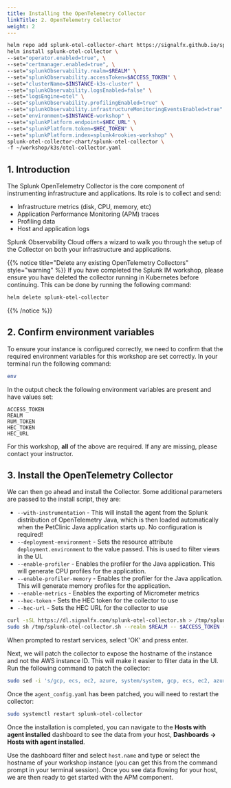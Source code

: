 ```yaml
---
title: Installing the OpenTelemetry Collector
linkTitle: 2. OpenTelemetry Collector
weight: 2
---
```


``` bash
helm repo add splunk-otel-collector-chart https://signalfx.github.io/splunk-otel-collector-chart && helm repo update
helm install splunk-otel-collector \
--set="operator.enabled=true", \
--set="certmanager.enabled=true", \
--set="splunkObservability.realm=$REALM" \
--set="splunkObservability.accessToken=$ACCESS_TOKEN" \
--set="clusterName=$INSTANCE-k3s-cluster" \
--set="splunkObservability.logsEnabled=false" \
--set="logsEngine=otel" \
--set="splunkObservability.profilingEnabled=true" \
--set="splunkObservability.infrastructureMonitoringEventsEnabled=true" \
--set="environment=$INSTANCE-workshop" \
--set="splunkPlatform.endpoint=$HEC_URL" \
--set="splunkPlatform.token=$HEC_TOKEN" \
--set="splunkPlatform.index=splunk4rookies-workshop" \
splunk-otel-collector-chart/splunk-otel-collector \
-f ~/workshop/k3s/otel-collector.yaml
```

## 1. Introduction

The Splunk OpenTelemetry Collector is the core component of instrumenting infrastructure and applications.  Its role is to collect and send:

* Infrastructure metrics (disk, CPU, memory, etc)
* Application Performance Monitoring (APM) traces
* Profiling data
* Host and application logs

Splunk Observability Cloud offers a wizard to walk you through the setup of the Collector on both your infrastructure and applications.

{{% notice title="Delete any existing OpenTelemetry Collectors" style="warning" %}}
If you have completed the Splunk IM workshop, please ensure you have deleted the collector running in Kubernetes before continuing. This can be done by running the following command:

``` bash
helm delete splunk-otel-collector
```

{{% /notice %}}

## 2. Confirm environment variables

To ensure your instance is configured correctly, we need to confirm that the required environment variables for this workshop are set correctly. In your terminal run the following command:

``` bash
env
```

In the output check the following environment variables are present and have values set:

```text
ACCESS_TOKEN
REALM
RUM_TOKEN
HEC_TOKEN
HEC_URL
```

For this workshop, **all** of the above are required. If any are missing, please contact your instructor.

## 3. Install the OpenTelemetry Collector

We can then go ahead and install the Collector. Some additional parameters are passed to the install script, they are:

* `--with-instrumentation` - This will install the agent from the Splunk distribution of OpenTelemetry Java, which is then loaded automatically when the PetClinic Java application starts up. No configuration is required!
* `--deployment-environment` - Sets the resource attribute `deployment.environment` to the value passed. This is used to filter views in the UI.
* `--enable-profiler` - Enables the profiler for the Java application. This will generate CPU profiles for the application.
* `--enable-profiler-memory` - Enables the profiler for the Java application. This will generate memory profiles for the application.
* `--enable-metrics` - Enables the exporting of Micrometer metrics
* `--hec-token` - Sets the HEC token for the collector to use
* `--hec-url` - Sets the HEC URL for the collector to use

``` bash
curl -sSL https://dl.signalfx.com/splunk-otel-collector.sh > /tmp/splunk-otel-collector.sh && \
sudo sh /tmp/splunk-otel-collector.sh --realm $REALM -- $ACCESS_TOKEN --mode agent --without-fluentd --with-instrumentation --deployment-environment $INSTANCE-petclinic --enable-profiler --enable-profiler-memory --enable-metrics --hec-token $HEC_TOKEN --hec-url $HEC_URL
```

When prompted to restart services, select 'OK' and press enter.

Next, we will patch the collector to expose the hostname of the instance and not the AWS instance ID. This will make it easier to filter data in the UI. Run the following command to patch the collector:

``` bash
sudo sed -i 's/gcp, ecs, ec2, azure, system/system, gcp, ecs, ec2, azure/g' /etc/otel/collector/agent_config.yaml
```

Once the `agent_config.yaml` has been patched, you will need to restart the collector:

``` bash
sudo systemctl restart splunk-otel-collector
```

Once the installation is completed, you can navigate to the **Hosts with agent installed** dashboard to see the data from your host, **Dashboards → Hosts with agent installed**.

Use the dashboard filter and select `host.name` and type or select the hostname of your workshop instance (you can get this from the command prompt in your terminal session). Once you see data flowing for your host, we are then ready to get started with the APM component.
